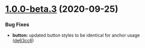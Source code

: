 # [1.0.0-beta.3](http://bitbucket.org/uclaucomm/ucla-bruin-components/compare/v1.0.0-beta.2...v1.0.0-beta.3) (2020-09-25)


### Bug Fixes

* **button:** updated button styles to be identical for anchor usage ([de63cc6](http://bitbucket.org/uclaucomm/ucla-bruin-components/commits/de63cc651aed09b1151aa1fd711ca11d17336734))
